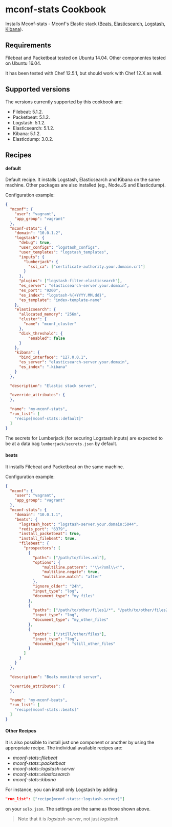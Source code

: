mconf-stats Cookbook
=================

Installs Mconf-stats - Mconf's Elastic stack ([Beats](https://www.elastic.co/products/beats), [Elasticsearch](https://www.elastic.co/products/elasticsearch), [Logstash](https://www.elastic.co/products/logstash), [Kibana](https://www.elastic.co/products/kibana)).

Requirements
------------

Filebeat and Packetbeat tested on Ubuntu 14.04.
Other componentes tested on Ubuntu 16.04.

It has been tested with Chef 12.5.1, but should work with Chef 12.X as well.

Supported versions
-----

The versions currently supported by this cookbook are:

* Filebeat: 5.1.2.
* Packetbeat: 5.1.2.
* Logstash: 5.1.2.
* Elasticsearch: 5.1.2.
* Kibana: 5.1.2.
* Elasticdump: 3.0.2.

Recipes
-----

#### default

Default recipe. It installs Logstash, Elasticsearch and Kibana on the same machine.
Other packages are also installed (eg., Node.JS and Elasticdump).

Configuration example:

```json
{
  "mconf": {
    "user": "vagrant",
    "app_group": "vagrant"
  },
  "mconf-stats": {
    "domain": "10.0.1.2",
    "logstash": {
      "debug": true,
      "user_configs": "logstash_configs",
      "user_templates": "logstash_templates",
      "inputs": {
        "lumberjack": {
          "ssl_ca": ["certificate-authority.your.domain.crt"]
        }
      },
      "plugins": ["logstash-filter-elasticsearch"],
      "es_server": "elasticsearch-server.your.domain",
      "es_port": "9200",
      "es_index": "logstash-%{+YYYY.MM.dd}",
      "es_template": "index-template-name"
    },
    "elasticsearch": {
      "allocated_memory": "256m",
      "cluster": {
        "name": "mconf_cluster"
      },
      "disk_threshold": {
          "enabled": false
      }
    },
    "kibana": {
      "bind_interface": "127.0.0.1",
      "es_server": "elasticsearch-server.your.domain",
      "es_index": ".kibana"
    }
  },

  "description": "Elastic stack server",

  "override_attributes": {
  },

  "name": "my-mconf-stats",
  "run_list": [
    "recipe[mconf-stats::default]"
  ]
}
```

The secrets for Lumberjack (for securing Logstash inputs) are expected to be at a data bag `lumberjack/secrets.json` by default.

#### beats

It installs Filebeat and Packetbeat on the same machine.

Configuration example:

```json
{
  "mconf": {
    "user": "vagrant",
    "app_group": "vagrant"
  },
  "mconf-stats": {
    "domain": "10.0.1.1",
    "beats": {
      "logstash_host": "logstash-server.your.domain:5044",
      "redis_port": "6379",
      "install_packetbeat": true,
      "install_filebeat": true,
      "filebeat": {
        "prospectors": [
          {
            "paths": ["/path/to/files.xml"],
            "options": {
                "multiline.pattern": "'\\<?xml\\<'",
                "multiline.negate": true,
                "multiline.match": "after"
            },
            "ignore_older": "24h",
            "input_type": "log",
            "document_type": "my_files"
          },
          {
            "paths": ["/path/to/other/files1/*", "/path/to/other/files2/*"],
            "input_type": "log",
            "document_type": "my_other_files"
          },
          {
            "paths": ["/still/other/files"],
            "input_type": "log",
            "document_type": "still_other_files"
          }
        ]
      }
    }
  },

  "description": "Beats monitored server",

  "override_attributes": {
  },

  "name": "my-mconf-beats",
  "run_list": [
    "recipe[mconf-stats::beats]"
  ]
}
```

#### Other Recipes

It is also possible to install just one component or another by using the appropriate recipe.
The individual available recipes are:

* _mconf-stats::filebeat_
* _mconf-stats::packetbeat_
* _mconf-stats::logstash-server_
* _mconf-stats::elasticsearch_
* _mconf-stats::kibana_

For instance, you can install only Logstash by adding:

```json
"run_list": ["recipe[mconf-stats::logstash-server]"]
```

on your `solo.json`. The settings are the same as those shown above.

> Note that it is _logstash-server_, not just _logstash_.
